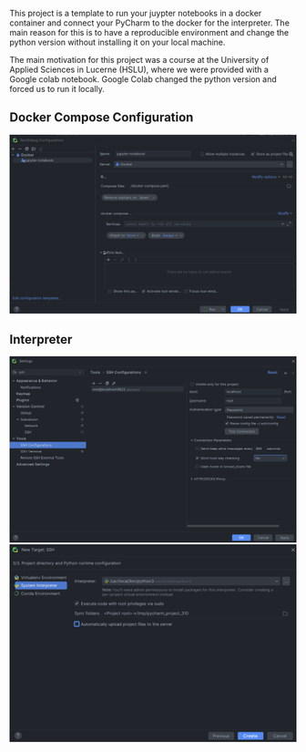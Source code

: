 This project is a template to run your juypter notebooks in a docker container and connect your PyCharm to the docker
for the interpreter. The main reason for this is to have a reproducible environment and change the python version
without installing it on your local machine.

The main motivation for this project was a course at the University of Applied Sciences in Lucerne (HSLU), where we were
provided with a Google colab notebook. Google Colab changed the python version and forced us to run it locally.

## Docker Compose Configuration
<img src="readme/docker-compose-config.png">


## Interpreter
<img src="readme/ssh.png">

<img src="readme/interpreter.png">

